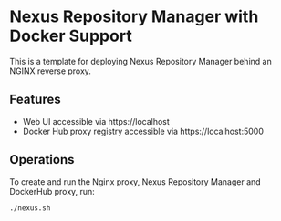 # Nexus Repository Manager with Docker Support

This is a template for deploying Nexus Repository Manager behind an NGINX reverse proxy.

## Features

- Web UI accessible via https://localhost
- Docker Hub proxy registry accessible via https://localhost:5000

## Operations

To create and run the Nginx proxy, Nexus Repository Manager and DockerHub proxy, run:

```
./nexus.sh
```